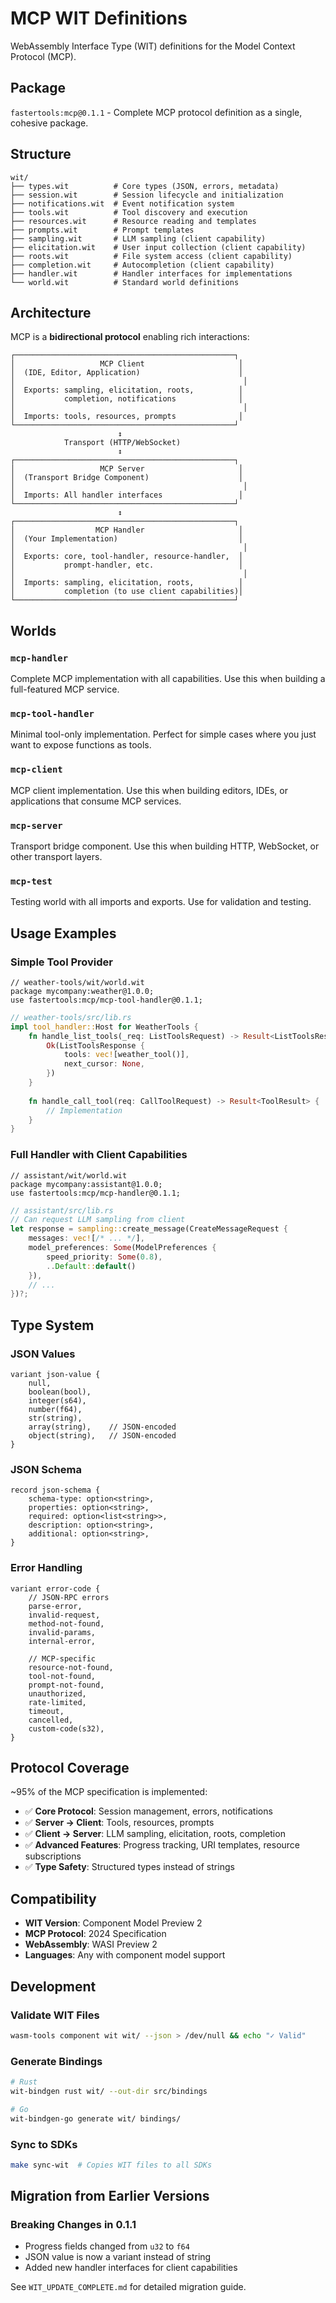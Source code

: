 # MCP WIT Definitions

WebAssembly Interface Type (WIT) definitions for the Model Context Protocol (MCP).

## Package

`fastertools:mcp@0.1.1` - Complete MCP protocol definition as a single, cohesive package.

## Structure

```
wit/
├── types.wit          # Core types (JSON, errors, metadata)
├── session.wit        # Session lifecycle and initialization
├── notifications.wit  # Event notification system
├── tools.wit          # Tool discovery and execution
├── resources.wit      # Resource reading and templates
├── prompts.wit        # Prompt templates
├── sampling.wit       # LLM sampling (client capability)
├── elicitation.wit    # User input collection (client capability)
├── roots.wit          # File system access (client capability)
├── completion.wit     # Autocompletion (client capability)
├── handler.wit        # Handler interfaces for implementations
└── world.wit          # Standard world definitions
```

## Architecture

MCP is a **bidirectional protocol** enabling rich interactions:

```
┌─────────────────────────────────────────────────┐
│                   MCP Client                     │
│  (IDE, Editor, Application)                      │
│                                                   │
│  Exports: sampling, elicitation, roots,          │
│           completion, notifications              │
│                                                   │
│  Imports: tools, resources, prompts              │
└─────────────────────────────────────────────────┘
                        ↕ 
            Transport (HTTP/WebSocket)
                        ↕
┌─────────────────────────────────────────────────┐
│                   MCP Server                     │
│  (Transport Bridge Component)                    │
│                                                   │
│  Imports: All handler interfaces                 │
└─────────────────────────────────────────────────┘
                        ↕
┌─────────────────────────────────────────────────┐
│                  MCP Handler                     │
│  (Your Implementation)                           │
│                                                   │
│  Exports: core, tool-handler, resource-handler,  │
│           prompt-handler, etc.                   │
│                                                   │
│  Imports: sampling, elicitation, roots,          │
│           completion (to use client capabilities)│
└─────────────────────────────────────────────────┘
```

## Worlds

### `mcp-handler`
Complete MCP implementation with all capabilities. Use this when building a full-featured MCP service.

### `mcp-tool-handler`  
Minimal tool-only implementation. Perfect for simple cases where you just want to expose functions as tools.

### `mcp-client`
MCP client implementation. Use this when building editors, IDEs, or applications that consume MCP services.

### `mcp-server`
Transport bridge component. Use this when building HTTP, WebSocket, or other transport layers.

### `mcp-test`
Testing world with all imports and exports. Use for validation and testing.

## Usage Examples

### Simple Tool Provider

```wit
// weather-tools/wit/world.wit
package mycompany:weather@1.0.0;
use fastertools:mcp/mcp-tool-handler@0.1.1;
```

```rust
// weather-tools/src/lib.rs
impl tool_handler::Host for WeatherTools {
    fn handle_list_tools(_req: ListToolsRequest) -> Result<ListToolsResponse> {
        Ok(ListToolsResponse {
            tools: vec![weather_tool()],
            next_cursor: None,
        })
    }
    
    fn handle_call_tool(req: CallToolRequest) -> Result<ToolResult> {
        // Implementation
    }
}
```

### Full Handler with Client Capabilities

```wit
// assistant/wit/world.wit
package mycompany:assistant@1.0.0;
use fastertools:mcp/mcp-handler@0.1.1;
```

```rust
// assistant/src/lib.rs
// Can request LLM sampling from client
let response = sampling::create_message(CreateMessageRequest {
    messages: vec![/* ... */],
    model_preferences: Some(ModelPreferences {
        speed_priority: Some(0.8),
        ..Default::default()
    }),
    // ...
})?;
```

## Type System

### JSON Values
```wit
variant json-value {
    null,
    boolean(bool),
    integer(s64),
    number(f64),
    str(string),
    array(string),    // JSON-encoded
    object(string),   // JSON-encoded
}
```

### JSON Schema
```wit
record json-schema {
    schema-type: option<string>,
    properties: option<string>,
    required: option<list<string>>,
    description: option<string>,
    additional: option<string>,
}
```

### Error Handling
```wit
variant error-code {
    // JSON-RPC errors
    parse-error,
    invalid-request,
    method-not-found,
    invalid-params,
    internal-error,
    
    // MCP-specific
    resource-not-found,
    tool-not-found,
    prompt-not-found,
    unauthorized,
    rate-limited,
    timeout,
    cancelled,
    custom-code(s32),
}
```

## Protocol Coverage

~95% of the MCP specification is implemented:

- ✅ **Core Protocol**: Session management, errors, notifications
- ✅ **Server → Client**: Tools, resources, prompts
- ✅ **Client → Server**: LLM sampling, elicitation, roots, completion
- ✅ **Advanced Features**: Progress tracking, URI templates, resource subscriptions
- ✅ **Type Safety**: Structured types instead of strings

## Compatibility

- **WIT Version**: Component Model Preview 2
- **MCP Protocol**: 2024 Specification
- **WebAssembly**: WASI Preview 2
- **Languages**: Any with component model support

## Development

### Validate WIT Files
```bash
wasm-tools component wit wit/ --json > /dev/null && echo "✓ Valid"
```

### Generate Bindings
```bash
# Rust
wit-bindgen rust wit/ --out-dir src/bindings

# Go  
wit-bindgen-go generate wit/ bindings/
```

### Sync to SDKs
```bash
make sync-wit  # Copies WIT files to all SDKs
```

## Migration from Earlier Versions

### Breaking Changes in 0.1.1
- Progress fields changed from `u32` to `f64`
- JSON value is now a variant instead of string
- Added new handler interfaces for client capabilities

See `WIT_UPDATE_COMPLETE.md` for detailed migration guide.